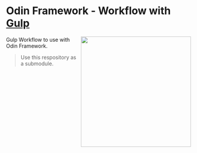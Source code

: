 # Odin Framework - Workflow with [Gulp](http://gulpjs.com/)
<img src="https://raw.github.com/wpbrasil/odin-miv/master/odin-logos/png/odin-logo-notext.png" width="300" align="right" />

Gulp Workflow to use with Odin Framework.

> Use this respository as a submodule.
